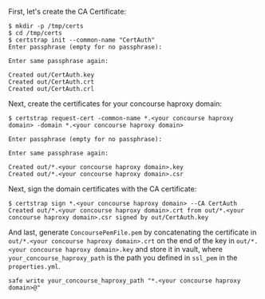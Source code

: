 First, let's create the  CA Certificate:

```
$ mkdir -p /tmp/certs
$ cd /tmp/certs
$ certstrap init --common-name "CertAuth"
Enter passphrase (empty for no passphrase):

Enter same passphrase again:

Created out/CertAuth.key
Created out/CertAuth.crt
Created out/CertAuth.crl
```

Next, create the certificates for your concourse haproxy domain:

```
$ certstrap request-cert -common-name *.<your concourse haproxy domain> -domain *.<your concourse haproxy domain>

Enter passphrase (empty for no passphrase):

Enter same passphrase again:

Created out/*.<your concourse haproxy domain>.key
Created out/*.<your concourse haproxy domain>.csr
```

Next, sign the domain certificates with the CA certificate:

```
$ certstrap sign *.<your concourse haproxy domain> --CA CertAuth
Created out/*.<your concourse haproxy domain>.crt from out/*.<your concourse haproxy domain>.csr signed by out/CertAuth.key
```
And last, generate `ConcoursePemFile.pem` by concatenating the certificate in `out/*.<your concourse haproxy domain>.crt`  on the end of the key in `out/*.<your concourse haproxy domain>.key` and store it in vault, where `your_concourse_haproxy_path`  is the path you defined in `ssl_pem` in the `properties.yml`.  

```
safe write your_concourse_haproxy_path "*.<your concourse haproxy domain>@"
```
